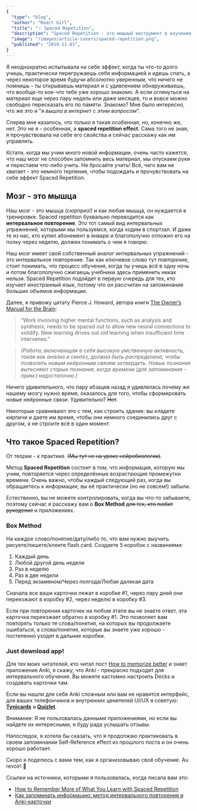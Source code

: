 ```yaml
---
{
  "type": "blog",
  "author": "React Girl",
  "title": "✨ Spaced Repetition",
  "description": "Spaced Repetition - это мощный инструмент в изучении нового материала. Читайте дальше о том, что это за эффект и как с этим связан наш мозг.",
  "image": "/images/article-covers/spaced-repetition.png",
  "published": "2019-11-03",
}
---
```


Я неоднократно испытывала на себе эффект, когда ты что-то долго учишь, практически перегружаешь себя информацией и идешь спать, а через некоторое время будучи абсолютно уверенным, что ничего не помнишь - ты открываешь материал и с удивлением обнаруживаешь, что вообще-то кое-что тебе уже хорошо знакомо. А если оглянуться на материал еще через пару недель или даже месяцев, то и вовсе можно свободно пересказать его по памяти. Знакомо? Мне было интересно, что же это и "_я вышла в интернет с этим вопросом_".

Сперва мне казалось, что только я такая особенная, но, конечно же, нет. Это не я - особенная, а **spaced repetition effect**. Сама того не зная, я прочувствовала на себе его свойства и сейчас расскажу как им управлять.

Кстати, когда мы учим много новой информации, очень часто кажется, что наш мозг не способен запомнить весь материал, мы опускаем руки и перестаем что-либо учить. Не бросайте учить! Всё, чего вам не хватает - это немного терпения, чтобы подождать и прочувствовать на себе эффект Spaced Repetition.

## Мозг - это мышца

Наш мозг - это мышца _(сюрприз!)_ и как любая мышца, он нуждается в тренировке. Spaced repetition буквально переводится как **интервальное повторение**. Это тот самый вид интервальных упражнений, которыми мы пользуемся, когда ходим в спортзал. И даже те из нас, кто купил абонемент в январе и благополучно отложил его на полку через неделю, должен понимать о чем я говорю.

Наш мозг имеет свой собственный аналог интервальных упражнений - это интервальное повторение. Так как ключевое слово тут _повторение_, стоит понимать, что процесс обучения, когда ты учишь всё в одну ночь и потом благополучно сжигаешь учебники здесь применить никак нельзя. Spaced Repetition подойдет в первую очередь для тех, кто изучает иностранный язык, потому что он рассчитан на запоминание больших объемов информации.

Далее, я привожу цитату Pierce J. Howard, автора книги [The Owner’s Manual for the Brain](https://www.amazon.com/dp/0062227351/ref=as_li_ss_tl?pf_rd_p=1944687742&pf_rd_s=lpo-top-stripe-1&pf_rd_t=201&pf_rd_i=1885167644&pf_rd_m=ATVPDKIKX0DER&pf_rd_r=T376CK8Q97VQWZY2HCCS&linkCode=sl1&tag=colinfgee-20&linkId=83404df94b74a2c4fd410c8bc0dd9e53):

> “Work involving higher mental functions, such as analysis and synthesis, needs to be spaced out to allow new neural connections to solidify. New learning drives out old learning when insufficient time intervenes.”

> _(Работа, включающая в себя высокую умственную активность, такая как анализ и синтез, должна быть распределена, чтобы позволить новым нейронным связям затвердеть. Новые познания вытесняют старые познания, когда времени (для запоминания - прим.) недостаточно.)_

Ничего удивительного, что пару абзацев назад я удивлялась почему же нашему мозгу нужно время, оказалось для того, чтобы сформировать новые нейронные связи. Удивительно? ~~Нет~~.

Некоторые сравнивают это с тем, как строить здание: вы кладете кирпичи и даете им время, чтобы они немного соединились друг с другом, а не строите всё в один момент.

## Что такое Spaced Repetition?

От теории - к практике. ~~(Мы тут не на уроке нейробиологии)~~.

Метод **Spaced Repetition** состоит в том, что информация, которую мы учим, повторяется через определённые возрастающие промежутки времени. Очень важно, чтобы каждый следующий раз, когда вы обращаетесь к информации, вы её практически (но не совсем!) забыли.

Естественно, вы не можете контролировать, когда вы что-то забываете, поэтому сейчас я расскажу вам о **Box Method** ~~для тех, кто любит рукоделие~~ и приложениях.

### Box Method

На каждое слово/понятие/дату/либо то, что вам нужно выучить рисуете/пишете/клеите flash card. Создаете 5 коробок с названиями:

1. Каждый день
2. Любой другой день недели
3. Раз в неделю
4. Раз в две недели
5. Перед экзаменом/Через полгода/Любая далекая дата

Сначала все ваши карточки лежат в коробке #1, через пару дней они переезжают в коробку #2, через неделю в коробку #3.

Если при повторении карточек на любом этапе вы не знаете ответ, эта карточка переезжает обратно в коробку #1. Это позволяет вам повторять только те слова/понятия, на которых вы продолжаете ошибаться, а слова/понятия, которые вы знаете уже хорошо - постепенно уходят в дальние коробки.

### Just download app!

Для тех моих читателей, кто читал пост [How to memorize better](https://unicornsandme.netlify.com/article/how-to-memorize-better) и знает приложение Anki, я скажу, что Anki - прекрасно подходит для интервального обучения. Вы можете кастомно настроить Decks и создавать карточки там.

Если вы нашли для себя Anki сложным или вам не нравится интерфейс, для ваших телефончиков и внутренних ценителей UI/UX я советую: [**Tynicards**](https://tinycards.duolingo.com/) и [**Quizlet**](https://quizlet.com/).

Внимание: Я не пользовалась данными приложениями, но если вы найдете их интересными, я буду рада услышать отзывы.

Напоследок, я хотела бы сказать, что я продолжаю практиковать в своем запоминании Self-Reference effect из прошлого поста и он очень хорошо работает.

Скоро я поделюсь с вами тем, как я организовываю своё обучение. Au revoir! 💛

Ссылки на источники, которыми я пользовалась, когда писала вам это:

- [How to Remember More of What You Learn with Spaced Repetition](https://collegeinfogeek.com/spaced-repetition-memory-technique/)
- [Как запоминать информацию: метод интервального повторения и Anki-карточки](https://newtonew.com/lifehack/kak-zapominat-informaciju-metod-intervalnogo-povtorenija-i-anki-kartochki)
